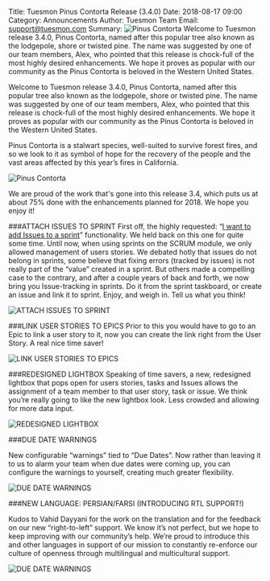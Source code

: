 Title: Tuesmon Pinus Contorta Release (3.4.0)
Date: 2018-08-17 09:00
Category: Announcements
Author: Tuesmon Team
Email: support@tuesmon.com
Summary: ![Pinus Contorta]({filename}/images/2018-08-17_changelog340/pinus_contorta.jpg) Welcome to Tuesmon release 3.4.0, Pinus Contorta, named after this popular tree also known as the lodgepole, shore or twisted pine. The name was suggested by one of our team members, Alex, who pointed that this release is chock-full of the most highly desired enhancements. We hope it proves as popular with our community as the Pinus Contorta is beloved in the Western United States.

Welcome to Tuesmon release 3.4.0, Pinus Contorta, named after this popular tree also known as the lodgepole, shore or twisted pine. The name was suggested by one of our team members, Alex, who pointed that this release is chock-full of the most highly desired enhancements. We hope it proves as popular with our community as the Pinus Contorta is beloved in the Western United States.

Pinus Contorta is a stalwart species, well-suited to survive forest fires, and so we look to it as symbol of hope for the recovery of the people and the vast areas affected by this year’s fires in California.

![Pinus Contorta]({filename}/images/2018-08-17_changelog340/pinus_contorta.jpg)

We are proud of the work that's gone into this release 3.4, which puts us at about 75% done with the enhancements planned for 2018.
We hope you enjoy it!

###ATTACH ISSUES TO SPRINT
First off, the highly requested: “[I want to add Issues to a sprint](http://6i66.mjt.lu/lnk/AGMAAAk4jMkAAAAAAAAAAGoSbRYAARpdxKUAAAAAAAey7gBbdnWwVxqwetQHTXCVqSzHc9xfMQAHVPk/2/T_Y2LTgh3EBkhPHJ4izQxA/aHR0cHM6Ly90cmVlLnRhaWdhLmlvL3Byb2plY3QvdGFpZ2EvaXNzdWUvMTE4MQ)” functionality. We held back on this one for quite some time. Until now, when using sprints on the SCRUM module, we only allowed management of users stories. We debated hotly that issues do not belong in
sprints, some believe that fixing errors (tracked by issues) is not really part of the “value” created in a sprint. But others made a compelling case to the contrary, and after a couple years of back and forth, we now bring you Issue-tracking in sprints. Do it from the sprint taskboard, or create an issue and link it to sprint. Enjoy, and weigh in. Tell us what you think!

![ATTACH ISSUES TO SPRINT]({filename}/images/2018-08-17_changelog340/issues_to_sprint.gif)

###LINK USER STORIES TO EPICS
Prior to this you would have to go to an Epic to link a user story to it, now
you can create the link right from the User Story. A real nice time saver!

![LINK USER STORIES TO EPICS]({filename}/images/2018-08-17_changelog340/link_us.gif)

###REDESIGNED LIGHTBOX
Speaking of time savers, a new, redesigned lightbox that pops open for users stories, tasks and Issues allows the assignment of a team member to that user story, task or issue. We think you’re really going to like the new lightbox look. Less crowded and allowing for more data input.

![REDESIGNED LIGHTBOX]({filename}/images/2018-08-17_changelog340/redesign_lightbox.png)

###DUE DATE WARNINGS

New configurable “warnings” tied to “Due Dates”. Now rather than leaving it to us to alarm your team when due dates were coming up, you can configure the warnings to yourself, creating much
greater flexibility.

![DUE DATE WARNINGS]({filename}/images/2018-08-17_changelog340/due_date.png)

###NEW LANGUAGE: PERSIAN/FARSI (INTRODUCING RTL SUPPORT!)

Kudos to Vahid Dayyani for the work on the translation and for the
feedback on our new “right-to-left” support. We know it’s not perfect, but we hope to keep improving with our community’s help. We’re proud to introduce this and other languages in support of our mission to constantly re-enforce our culture of openness through multilingual and multicultural support.

![DUE DATE WARNINGS]({filename}/images/2018-08-17_changelog340/rtl.png)